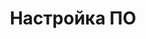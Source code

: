 ---
layout: services-list
title: Настройка ПО
longtitle: Настройка программного обеспечения
typePost: help-config
typeSection: help
breadcrumbs:
  - name: Услуги
    url: /services/
  - name: Компьютерная помощь
    url: /services/help/
breadcrumbCurrent: true
banner: /assets/images/upload/help_config.jpg
thumbnail: /assets/images/upload/help_config-icon.jpg
---